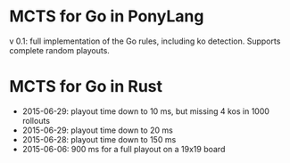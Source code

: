 # MCTS for Go in PonyLang

v 0.1: full implementation of the Go rules, including ko detection. Supports complete random playouts.

# MCTS for Go in Rust

- 2015-06-29: playout time down to 10 ms, but missing 4 kos in 1000 rollouts
- 2015-06-29: playout time down to 20 ms
- 2015-06-28: playout time down to 150 ms
- 2015-06-06: 900 ms for a full playout on a 19x19 board
